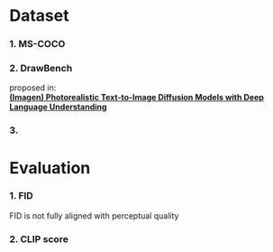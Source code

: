 # Dataset

### 1. MS-COCO

### 2. DrawBench
proposed in:  
[**(Imagen) Photorealistic Text-to-Image Diffusion Models with Deep Language Understanding**](https://arxiv.org/pdf/2205.11487)  

### 3. 

# Evaluation

### 1. FID

FID is not fully aligned with perceptual quality

### 2. CLIP score